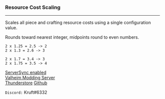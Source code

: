### Resource Cost Scaling
---
Scales all piece and crafting resource costs using a single configuration value.

Rounds toward nearest integer, midpoints round to even numbers.

```
2 x 1.25 = 2.5 -> 2
2 x 1.3 = 2.6 -> 3
```
```
2 x 1.7 = 3.4 -> 3
2 x 1.75 = 3.5 -> 4
```

[ServerSync enabled](https://github.com/blaxxun-boop/ServerSync)  
[Valheim Modding Server](https://discord.com/invite/89bBsvK5KC)  
[Thunderstore](https://thunderstore.io/c/valheim/p/kruft/ResourceCostScaling/)
[Github](https://github.com/kruftt/ResourceCostScaling)  

`Discord:` Kruft#6332  
